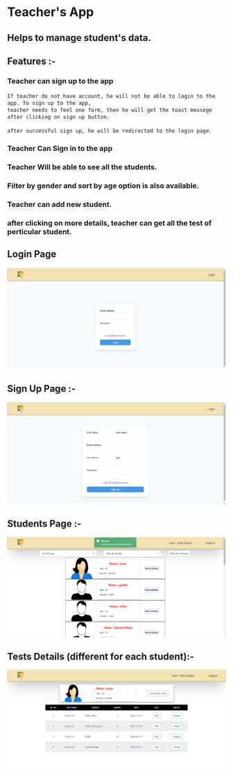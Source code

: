# Teacher's App

## Helps to manage student's data.

## Features :-

### Teacher can sign up to the app
    If teacher do not have account, he will not be able to login to the app. To sign up to the app, 
    teacher needs to feel one form, then he will get the toast messege after clicking on sign up button.
    
    after successful sign up, he will be redirected to the login page.
    
### Teacher Can Sign in to the app
### Teacher Will be able to see all the students.
### Filter by gender and sort by age option is also available.
### Teacher can add new student.
### after clicking on more details, teacher can get all the test of perticular student.

## Login Page 

![login](./frontend/screenshots/login.png)

## Sign Up Page :- 

![lsignup](./frontend/screenshots/signup.png)

## Students Page :-

![students](./frontend/screenshots/students.png)

## Tests Details (different for each student):-

![tests](./frontend/screenshots/tests.png)

